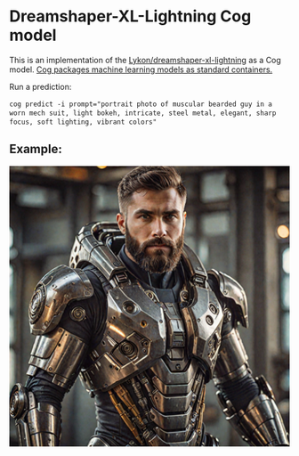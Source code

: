 # Dreamshaper-XL-Lightning Cog model

This is an implementation of the [Lykon/dreamshaper-xl-lightning](https://huggingface.co/Lykon/dreamshaper-xl-lightning) as a Cog model. [Cog packages machine learning models as standard containers.](https://github.com/replicate/cog)

Run a prediction:

    cog predict -i prompt="portrait photo of muscular bearded guy in a worn mech suit, light bokeh, intricate, steel metal, elegant, sharp focus, soft lighting, vibrant colors"

## Example:

![alt text](output.0.png)
